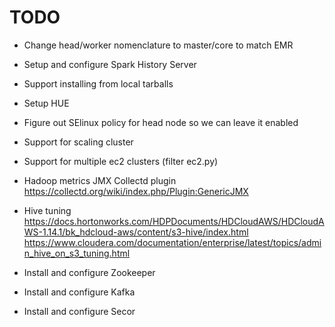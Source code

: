 # TODO

* Change head/worker nomenclature to master/core to match EMR

* Setup and configure Spark History Server

* Support installing from local tarballs
* Setup HUE

* Figure out SElinux policy for head node so we can leave it enabled


* Support for scaling cluster
* Support for multiple ec2 clusters (filter ec2.py)

* Hadoop metrics JMX Collectd plugin
  https://collectd.org/wiki/index.php/Plugin:GenericJMX

* Hive tuning
  https://docs.hortonworks.com/HDPDocuments/HDCloudAWS/HDCloudAWS-1.14.1/bk_hdcloud-aws/content/s3-hive/index.html
  https://www.cloudera.com/documentation/enterprise/latest/topics/admin_hive_on_s3_tuning.html


* Install and configure Zookeeper
* Install and configure Kafka
* Install and configure Secor

